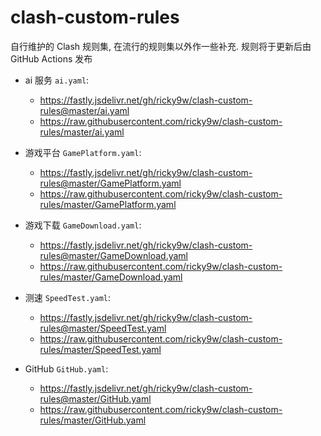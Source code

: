 # clash-custom-rules

自行维护的 Clash 规则集, 在流行的规则集以外作一些补充. 规则将于更新后由 GitHub Actions 发布

+ ai 服务 `ai.yaml`:
  + https://fastly.jsdelivr.net/gh/ricky9w/clash-custom-rules@master/ai.yaml
  + https://raw.githubusercontent.com/ricky9w/clash-custom-rules/master/ai.yaml

+ 游戏平台 `GamePlatform.yaml`:
  + https://fastly.jsdelivr.net/gh/ricky9w/clash-custom-rules@master/GamePlatform.yaml
  + https://raw.githubusercontent.com/ricky9w/clash-custom-rules/master/GamePlatform.yaml

+ 游戏下载 `GameDownload.yaml`:
  + https://fastly.jsdelivr.net/gh/ricky9w/clash-custom-rules@master/GameDownload.yaml
  + https://raw.githubusercontent.com/ricky9w/clash-custom-rules/master/GameDownload.yaml

+ 测速 `SpeedTest.yaml`:
  + https://fastly.jsdelivr.net/gh/ricky9w/clash-custom-rules@master/SpeedTest.yaml
  + https://raw.githubusercontent.com/ricky9w/clash-custom-rules/master/SpeedTest.yaml

+ GitHub `GitHub.yaml`:
  + https://fastly.jsdelivr.net/gh/ricky9w/clash-custom-rules@master/GitHub.yaml
  + https://raw.githubusercontent.com/ricky9w/clash-custom-rules/master/GitHub.yaml
